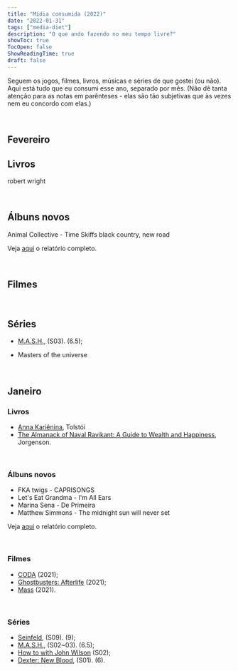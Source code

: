 ```yaml
---
title: "Mídia consumida (2022)"
date: "2022-01-31"
tags: ["media-diet"]
description: "O que ando fazendo no meu tempo livre?"
showToc: true
TocOpen: false
ShowReadingTime: true
draft: false
---
```


Seguem os jogos, filmes, livros, músicas e séries de que gostei (ou não). Aqui está tudo que eu consumi esse ano, separado por mês. (Não dê tanta atenção para as notas em parênteses - elas são tão subjetivas que às vezes nem eu concordo com elas.)

&nbsp;
&nbsp;

## Fevereiro

## Livros

robert wright

&nbsp;
&nbsp;

## Álbuns novos

Animal Collective - Time Skiffs
black country, new road

Veja [aqui](https://www.last.fm/user/GabrielDuro/library/albums?from=2022-02-01&to=2022-02-28) o relatório completo.

&nbsp;
&nbsp;

## Filmes

&nbsp;
&nbsp;

## Séries

- [M.A.S.H.](https://www.imdb.com/title/tt0068098/), (S03). (6.5);

- Masters of the universe

&nbsp;
&nbsp;

## Janeiro

### Livros

- [Anna Kariênina](https://www.amazon.com.br/Anna-Kari%C3%AAnina-Irineu-Franco-Perpetuo/dp/6555250577), Tolstói
- [The Almanack of Naval Ravikant: A Guide to Wealth and Happiness](https://www.amazon.com.br/Almanack-Naval-Ravikant-Wealth-Happiness/dp/1544514212), Jorgenson.


&nbsp;
&nbsp;

### Álbuns novos

- FKA twigs - CAPRISONGS
- Let's Eat Grandma - I'm All Ears
- Marina Sena - De Primeira
- Matthew Simmons - The midnight sun will never set

Veja [aqui](https://www.last.fm/user/GabrielDuro/library/albums?from=2022-01-01&to=2022-01-31) o relatório completo.

&nbsp;
&nbsp;

### Filmes

- [CODA](https://www.imdb.com/title/tt10366460/) (2021);
- [Ghostbusters: Afterlife](https://www.imdb.com/title/tt4513678/) (2021);
- [Mass](https://www.imdb.com/title/tt11389748/) (2021).

&nbsp;
&nbsp;

### Séries

- [Seinfeld](https://www.imdb.com/title/tt0098904/), (S09). (9);
- [M.A.S.H.](https://www.imdb.com/title/tt0068098/), (S02~03). (6.5);
- [How to with John Wilson](https://www.imdb.com/title/tt10801534/) (S02);
- [Dexter: New Blood](https://www.imdb.com/title/tt14164730/), (S01). (6).